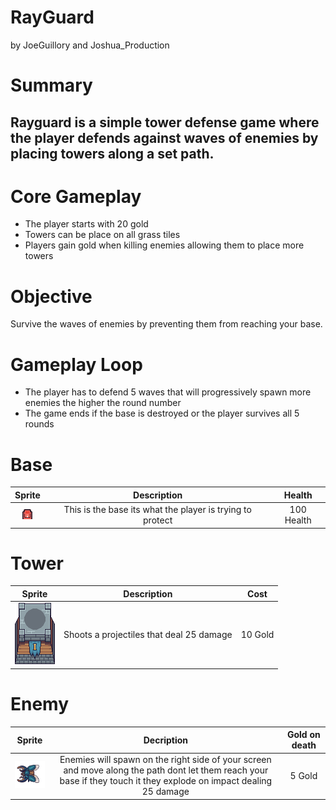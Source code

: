 # RayGuard
by JoeGuillory and Joshua_Production

# Summary
## Rayguard is a simple tower defense game where the player defends against waves of enemies by placing towers along a set path. 

# Core Gameplay
- The player starts with 20 gold
- Towers can be place on all grass tiles
- Players gain gold when killing enemies allowing them to place more towers

 # Objective
  Survive the waves of enemies by preventing them from reaching your base.
  
# Gameplay Loop
- The player has to defend 5 waves that will progressively spawn more enemies the higher the round number
- The game ends if the base is destroyed or the player survives all 5 rounds
 
 # Base
|Sprite|Description|Health
|:--:|:--:|:--:|
| ![Base](https://github.com/JoeGuillory/RayGuard/blob/main/RayGuard/res/Images/Base.png)|This is the base its what the player is trying to protect|100 Health|

 
 # Tower
  
  |Sprite|Description|Cost|
  |:--:|:---:|:---:|
  | ![Tower](https://github.com/JoeGuillory/RayGuard/blob/main/RayGuard/res/Images/Tower.png)|Shoots a projectiles that deal 25 damage|10 Gold|

  # Enemy
  
  |Sprite|Decription|Gold on death|
  |:--:|:--:|:--:|
  | ![Enemy](https://github.com/JoeGuillory/RayGuard/blob/main/RayGuard/res/Images/BettleLeft.png)|Enemies will spawn on the right side of your screen and move along the path dont let them reach your base if they touch it they explode on impact dealing 25 damage|5 Gold|
  
  
  


  

